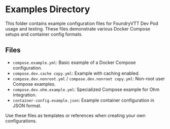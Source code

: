 # Examples Directory

This folder contains example configuration files for FoundryVTT Dev Pod usage and testing. These files demonstrate various Docker Compose setups and container config formats.

## Files

- `compose.example.yml`: Basic example of a Docker Compose configuration.
- `compose.dev.cache copy.yml`: Example with caching enabled.
- `compose.dev.nonroot.yml` / `compose.dev.nonroot copy.yml`: Non-root user Compose examples.
- `compose.dev.ohm.example.yml`: Specialized Compose example for Ohm integration.
- `container-config.example.json`: Example container configuration in JSON format.

Use these files as templates or references when creating your own configurations.
